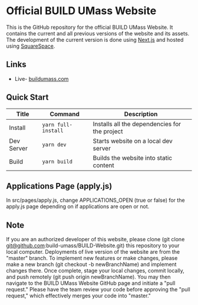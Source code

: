 # Official BUILD UMass Website

This is the GitHub repository for the official BUILD UMass Website. It contains the current and all previous versions of the website and its assets. The development of the current version is done using [Next.js](https://nextjs.org/) and hosted using [SquareSpace](https://squarespace.com).

## Links

- Live- [buildumass.com](buildumass.com)

## Quick Start

| Title      | Command             | Description                                   |
| ---------- | ------------------- | --------------------------------------------- |
| Install    | `yarn full-install` | Installs all the dependencies for the project |
| Dev Server | `yarn dev`          | Starts website on a local dev server          |
| Build      | `yarn build`        | Builds the website into static content        |

## Applications Page (apply.js)

In src/pages/apply.js, change APPLICATIONS_OPEN (true or false) for the apply.js page depending on if applications are open or not.

## Note

If you are an authorized developer of this website, please clone (git clone git@github.com:build-umass/BUILD-Website.git) this repository to your local computer. Deployments of live version of the website are from the "master" branch. To implement new features or make changes, please make a new branch (git checkout -b newBranchName) and implement changes there. Once complete, stage your local changes, commit locally, and push remotely (git push origin newBranchName). You may then navigate to the BUILD UMass Website GitHub page and initiate a "pull request." Please have the team review your code before approving the "pull request," which effectively merges your code into "master."
